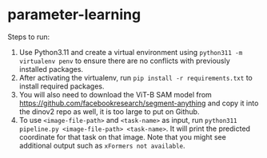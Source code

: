 # parameter-learning

Steps to run:
1) Use Python3.11 and create a virtual environment using `python311 -m virtualenv penv` to ensure there are no conflicts with previously installed packages.
2) After activating the virtualenv, run `pip install -r requirements.txt` to install required packages. 
3) You will also need to download the ViT-B SAM model from https://github.com/facebookresearch/segment-anything and copy it into the dinov2 repo as well, it is too large to put on Github.
4) To use `<image-file-path>` and `<task-name>` as input, run `python311 pipeline.py <image-file-path> <task-name>`. It will print the predicted coordinate for that task on that image. Note that you might see additional output such as `xFormers not available`.